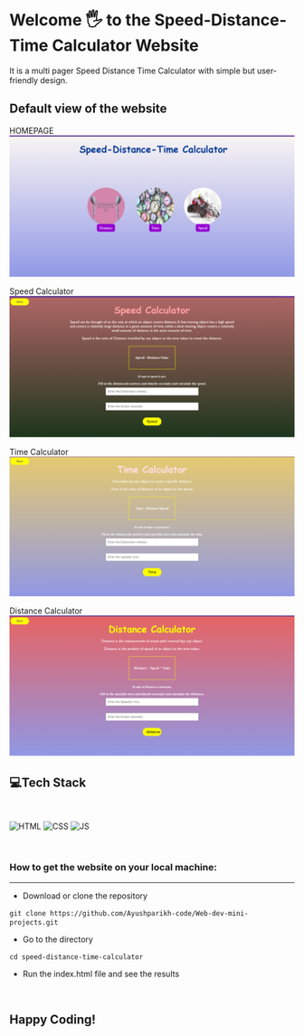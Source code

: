 # Welcome 🖐 to the Speed-Distance-Time Calculator Website
It is a multi pager Speed Distance Time Calculator with simple but user-friendly design.

## Default view of the website
HOMEPAGE
![homepage](images/index.png)

Speed Calculator
![homepage](images/speedCal.png)

Time Calculator
![homepage](images/timeCal.png)

Distance Calculator
![homepage](images/distanceCal.png)


## 💻Tech Stack
<br>

![HTML](https://img.shields.io/badge/html5%20-%23E34F26.svg?&style=for-the-badge&logo=html5&logoColor=white)
![CSS](https://img.shields.io/badge/css3%20-%231572B6.svg?&style=for-the-badge&logo=css3&logoColor=white)
![JS](https://img.shields.io/badge/javascript%20-%23323330.svg?&style=for-the-badge&logo=javascript&logoColor=%23F7DF1E)

<br>


### How to get the website on your local machine:

---

- Download or clone the repository

```
git clone https://github.com/Ayushparikh-code/Web-dev-mini-projects.git
```

- Go to the directory
```
cd speed-distance-time-calculator
````
 - Run the index.html file and see the results

<br>


## Happy Coding!
